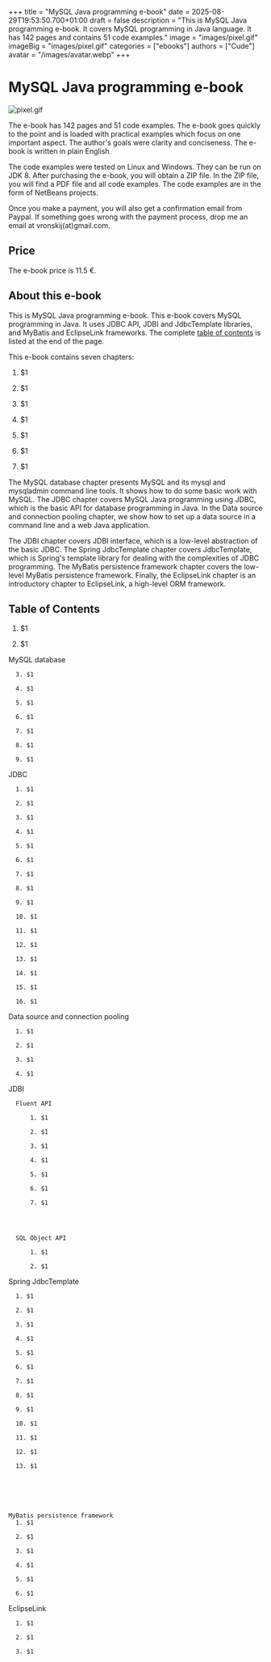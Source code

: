 +++
title = "MySQL Java programming e-book"
date = 2025-08-29T19:53:50.700+01:00
draft = false
description = "This is MySQL Java programming e-book. It covers MySQL programming in Java language. It has 142 pages and contains 51 code examples."
image = "images/pixel.gif"
imageBig = "images/pixel.gif"
categories = ["ebooks"]
authors = ["Cude"]
avatar = "/images/avatar.webp"
+++

# MySQL Java programming e-book

![pixel.gif](images/pixel.gif)

The e-book has 142 pages and 51 code examples. The e-book goes quickly to the point and
is loaded with practical examples which focus on one important aspect. The author's goals were clarity 
and conciseness. The e-book is written in plain English. 

The code examples were tested on Linux and Windows. They can be run on JDK 8. 
After purchasing the e-book, you will obtain a ZIP file. In the ZIP file, you will find 
a PDF file and all code examples. The code examples are in the form of NetBeans projects.

Once you make a payment, you will also get a confirmation email from Paypal.
If something goes wrong with the payment process, drop me an email at vronskij(at)gmail.com.

## Price

The e-book price is 11.5 €. 

## About this e-book

This is MySQL Java programming e-book. This e-book covers MySQL programming in Java.
It uses JDBC API, JDBI and JdbcTemplate libraries, and MyBatis and EclipseLink frameworks.
The complete [table of contents](#contents) is listed at the end of the page.

This e-book contains seven chapters:

  1. $1
  
  2. $1

  3. $1

  4. $1

  5. $1

  6. $1

  7. $1

The MySQL database chapter presents MySQL and its mysql
and mysqladmin command line tools. It shows how to do some 
basic work with MySQL. The JDBC chapter covers MySQL Java programming 
using JDBC, which is the basic API for database programming in Java. 
In the Data source and connection pooling chapter, we show how to set up a data source 
in a command line and a web Java application. 

The JDBI chapter covers JDBI interface, which is a low-level abstraction 
of the basic JDBC. The Spring JdbcTemplate chapter covers JdbcTemplate, 
which is Spring's template library for dealing with the complexities 
of JDBC programming. The MyBatis persistence framework chapter covers the low-level 
MyBatis persistence framework. Finally, the EclipseLink
chapter is an introductory chapter to EclipseLink, 
a high-level ORM framework.

## Table of Contents

  1. $1

  2. $1

  MySQL database
    
      3. $1

      4. $1

      5. $1

      6. $1

      7. $1

      8. $1

      9. $1

    

    
  
  JDBC
    
      1. $1

      2. $1

      3. $1

      4. $1

      5. $1

      6. $1

      7. $1

      8. $1
      
      9. $1

      10. $1

      11. $1

      12. $1

      13. $1
      
      14. $1
      
      15. $1

      16. $1

    

    
  
  Data source and connection pooling
    
      1. $1

      2. $1

      3. $1

      4. $1

    

    
  
  JDBI
    
      Fluent API
        
          1. $1

          2. $1

          3. $1

          4. $1

          5. $1

          6. $1

          7. $1

        
      
      
      SQL Object API
        
          1. $1

          2. $1

        
      
            
    
    
  
  Spring JdbcTemplate
    
      1. $1

      2. $1

      3. $1

      4. $1

      5. $1

      6. $1
      
      7. $1

      8. $1

      9. $1
      
      10. $1

      11. $1

      12. $1

      13. $1
      
    

    
  
  
    MyBatis persistence framework
      1. $1

      2. $1

      3. $1

      4. $1

      5. $1

      6. $1

    

     
  
  EclipseLink
    
      1. $1

      2. $1

      3. $1
